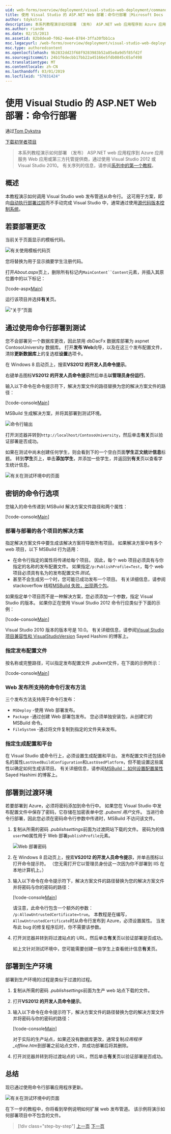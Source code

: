 ```yaml
---
uid: web-forms/overview/deployment/visual-studio-web-deployment/command-line-deployment
title: 使用 Visual Studio 的 ASP.NET Web 部署：命令行部署 |Microsoft Docs
author: tdykstra
description: 本系列教程演示如何部署 （发布） ASP.NET web 应用程序到 Azure 应用服务 Web 应用或第三方托管提供商，通过使用...
ms.author: riande
ms.date: 02/15/2013
ms.assetid: 82b8dea0-f062-4ee4-8784-3ffa30fbb1ca
msc.legacyurl: /web-forms/overview/deployment/visual-studio-web-deployment/command-line-deployment
msc.type: authoredcontent
ms.openlocfilehash: 9b2832dd23f68f9283983b52a85e8a9d5f85fd2f
ms.sourcegitcommit: 24b1f6decbb17bb22a45166e5fdb0845c65af498
ms.translationtype: MT
ms.contentlocale: zh-CN
ms.lasthandoff: 03/01/2019
ms.locfileid: "57031424"
---
```

<a name="aspnet-web-deployment-using-visual-studio-command-line-deployment"></a>使用 Visual Studio 的 ASP.NET Web 部署：命令行部署
====================
通过[Tom Dykstra](https://github.com/tdykstra)

[下载初学者项目](http://go.microsoft.com/fwlink/p/?LinkId=282627)

> 本系列教程演示如何部署 （发布） ASP.NET web 应用程序到 Azure 应用服务 Web 应用或第三方托管提供商，通过使用 Visual Studio 2012 或 Visual Studio 2010。 有关序列的信息，请参阅[系列中的第一个教程](introduction.md)。


## <a name="overview"></a>概述

本教程演示如何调用 Visual Studio web 发布管道从命令行。 这可用于方案，即向[自动执行部署过程](../../../../aspnet/overview/developing-apps-with-windows-azure/building-real-world-cloud-apps-with-windows-azure/continuous-integration-and-continuous-delivery.md)而不手动完成 Visual Studio 中，通常通过使用[源代码版本控制系统](../../../../aspnet/overview/developing-apps-with-windows-azure/building-real-world-cloud-apps-with-windows-azure/source-control.md)。

## <a name="make-a-change-to-deploy"></a>若要部署更改

当前关于页面显示的模板代码。

![有关使用模板代码页](command-line-deployment/_static/image1.png)

您将替换为用于显示摘要学生注册代码。

打开*About.aspx*页上，删除所有标记内`MainContent``Content`元素，并插入其原位置中的以下标记：

[!code-aspx[Main](command-line-deployment/samples/sample1.aspx)]

运行该项目并选择**有关**页。

![“关于”页面](command-line-deployment/_static/image2.png)

## <a name="deploy-to-test-by-using-the-command-line"></a>通过使用命令行部署到测试

您不会部署另一个数据库更改，因此禁用 dbDacFx 数据库部署为 aspnet ContosoUniversity 数据库。 打开**发布 Web**向导，以及在这三个发布配置文件，清除**更新数据库**上的复选框**设置**选项卡。

在 Windows 8 启动页上，搜索**VS2012 的开发人员命令提示**。

右键单击图标**VS2012 的开发人员命令提示**然后单击**以管理员身份运行**。

输入以下命令在命令提示符下，解决方案文件的路径替换为您的解决方案文件的路径：

[!code-console[Main](command-line-deployment/samples/sample2.cmd)]

MSBuild 生成解决方案，并将其部署到测试环境。

![命令行输出](command-line-deployment/_static/image3.png)

打开浏览器并转到`http://localhost/ContosoUniversity`，然后单击**有关**页以验证部署是否成功。

如果在测试中尚未创建任何学生，则会看到下的一个空白页面**学生正文统计信息**标题。 转到**学生**页上，单击**添加学生**，并添加一些学生，并返回到**有关**页以查看学生统计信息。

![有关在测试环境中的页面](command-line-deployment/_static/image4.png)

## <a name="key-command-line-options"></a>密钥的命令行选项

您输入的命令传递到 MSBuild 解决方案文件路径和两个属性：

[!code-console[Main](command-line-deployment/samples/sample3.cmd)]

### <a name="deploying-the-solution-versus-deploying-individual-projects"></a>部署与部署的各个项目的解决方案

指定解决方案文件中要生成该解决方案将导致所有项目。 如果解决方案中有多个 web 项目，以下 MSBuild 行为适用：

- 在命令行指定的属性将传递给每个项目。 因此，每个 web 项目必须具有与你指定的名称的发布配置文件。 如果指定`/p:PublishProfile=Test`，每个 web 项目必须具有名为的发布配置文件*测试*。
- 甚至不会生成另一个时，您可能已成功发布一个项目。 有关详细信息，请参阅 stackoverflow 线程[MSBuild 失败，出现两个包](http://stackoverflow.com/questions/14226451/msbuild-fails-with-two-packages)。

如果指定单个项目而不是一种解决方案，您必须添加一个参数，指定 Visual Studio 的版本。 如果你正在使用 Visual Studio 2012 命令行应类似于下面的示例：

[!code-console[Main](command-line-deployment/samples/sample4.cmd?highlight=1)]

Visual Studio 2010 版本的版本号是 10.0。 有关详细信息，请参阅[Visual Studio 项目兼容性和 VisualStudioVersion](http://sedodream.com/2012/08/19/VisualStudioProjectCompatabilityAndVisualStudioVersion.aspx) Sayed Hashimi 的博客上。

### <a name="specifying-the-publish-profile"></a>指定发布配置文件

按名称或完整路径，可以指定发布配置文件 *.pubxml*文件，在下面的示例所示：

[!code-console[Main](command-line-deployment/samples/sample5.cmd?highlight=1)]

### <a name="web-publish-methods-supported-for-command-line-publishing"></a>Web 发布所支持的命令行发布方法

三个发布方法支持用于命令行发布：

- `MSDeploy` -使用 Web 部署发布。
- `Package` -通过创建 Web 部署包发布。 您必须单独安装包，从创建它的 MSBuild 命令。
- `FileSystem` -通过将文件复制到指定的文件夹来发布。

### <a name="specifying-the-build-configuration-and-platform"></a>指定生成配置和平台

在 Visual Studio 或命令行上，必须设置生成配置和平台。 发布配置文件还包括命名的属性`LastUsedBuildConfiguration`和`LastUsedPlatform`，但不能设置这些属性以确定如何生成该项目。 有关详细信息，请参阅[MSBuild： 如何设置配置属性](http://sedodream.com/2012/10/27/MSBuildHowToSetTheConfigurationProperty.aspx)Sayed Hashimi 的博客上。

## <a name="deploy-to-staging"></a>部署到过渡环境

若要部署到 Azure，必须将密码添加到命令行中。 如果您在 Visual Studio 中发布配置文件中保存了密码，它存储在加密表单中您 *.pubxml 用户*文件。 当进行命令行部署，因此您必须在密码命令行参数中传递时，MSBuild 不访问该文件。

1. 复制从所需的密码 *.publishsettings*前面为过渡网站下载的文件。 密码为的值`userPWD`属性用于 Web 部署`publishProfile`元素。

    ![Web 部署密码](command-line-deployment/_static/image5.png)
2. 在 Windows 8 启动页上，搜索**VS2012 的开发人员命令提示**，并单击图标以打开命令提示符。 （您无需打开它以管理员身份这一次因为你不部署到 IIS 在本地计算机上。）
3. 输入以下命令在命令提示符下，解决方案文件的路径替换为您的解决方案文件并将密码与你的密码的路径：

    [!code-console[Main](command-line-deployment/samples/sample6.cmd)]

    请注意，此命令行包含一个额外的参数： `/p:AllowUntrustedCertificate=true`。 本教程是在编写，`AllowUntrustedCertificate`时从命令行发布到 Azure，必须设置属性。 当发布此 bug 的修复程序后时，你不需要该参数。
4. 打开浏览器并转到将过渡站点的 URL，然后单击**有关**页以验证部署是否成功。

    如上文针对测试环境中，您可能需要创建一些学生上查看统计信息**有关**页。

## <a name="deploy-to-production"></a>部署到生产环境

部署到生产环境的过程是类似于过渡的过程。

1. 复制从所需的密码 *.publishsettings*前面为生产 web 站点下载的文件。
2. 打开**VS2012 的开发人员命令提示**。
3. 输入以下命令在命令提示符下，解决方案文件的路径替换为您的解决方案文件并将密码与你的密码的路径：

    [!code-console[Main](command-line-deployment/samples/sample7.cmd)]

    对于实际的生产站点，如果还没有数据库更改，通常复制*应用程序\_offline.htm*到部署之前站点文件，并成功部署后将其删除。
4. 打开浏览器并转到将过渡站点的 URL，然后单击**有关**页以验证部署是否成功。

## <a name="summary"></a>总结

现已通过使用命令行部署应用程序更新。

![有关在测试环境中的页面](command-line-deployment/_static/image6.png)

在下一步的教程中，你将看到举例说明如何扩展 web 发布管道。 该示例将演示如何部署项目中不包含的文件。

> [!div class="step-by-step"]
> [上一页](deploying-a-database-update.md)
> [下一页](deploying-extra-files.md)

